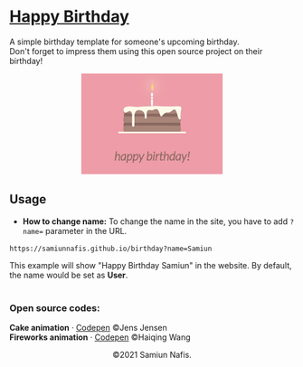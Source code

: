 # [Happy Birthday](https://samiunnafis.github.io/birthday)

A simple birthday template for someone's upcoming birthday.<br>
Don't forget to impress them using this open source project on their birthday!
<p align="center">
	<img width="250px" src="poster.jpg">
</p>

## Usage
* **How to change name:** To change the name in the site, you have to add ``` ?name= ``` parameter in the URL.

```
https://samiunnafis.github.io/birthday?name=Samiun
```

This example will show "Happy Birthday Samiun" in the website. By default, the name would be set as **User**.
<br><br>
### Open source codes:
**Cake animation** &middot; [Codepen](https://codepen.io/JensJ/pen/MzZrbw) ©Jens Jensen
<br>
**Fireworks animation** &middot; [Codepen](https://codepen.io/whqet/pen/Auzch) ©Haiqing Wang

<p align="center">©2021 Samiun Nafis.</p>